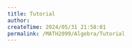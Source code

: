 ```yaml
---
title: Tutorial
author:
createTime: 2024/05/31 21:58:01
permalink: /MATH2099/Algebra/Tutorial
---
```

